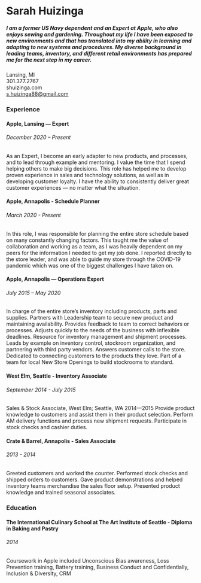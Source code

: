 <h1> Sarah Huizinga </h1>
<h5> I am a former US Navy dependent and an Expert at Apple, who also enjoys sewing and gardening. Throughout my life I have been exposed to new environments and that has translated into my ability in learning and adapting to new systems and procedures. My diverse background in leading teams, inventory, and different retail environments has prepared me for the next step in my career. </h5>

Lansing, MI  
301.377.2767<br>
shuizinga.com<br>
s.huizinga88@gmail.com

<h3> Experience </h3>

<h4> Apple, Lansing — Expert </h4>
<h6> December 2020 – Present </h6>
As an Expert, I become an early adapter to new products, and processes, and to lead through example and mentoring. I value the time that I spend helping others to make big decisions. This role has helped me to develop proven experience in sales and technology solutions, as well as in developing customer loyalty. I have the ability to consistently deliver great customer experiences — no matter what the situation.

<h4> Apple, Annapolis - Schedule Planner </h4>
<h6> March 2020 - Present </h6>
In this role, I was responsible for planning the entire store schedule based on many constantly changing factors. This taught me the value of collaboration and working as a team, as I was heavily dependent on my peers for the information I needed to get my job done. I reported directly to the store leader, and was able to guide my store through the COVID-19 pandemic which was one of the biggest challenges I have taken on.  

<h4> Apple, Annapolis — Operations Expert </h4>
<h6> July 2015 – May 2020 </h6>
In charge of the entire store’s inventory including products, parts and supplies. Partners with Leadership team to secure new product and maintaining availability. Provides feedback to team to correct behaviors or processes. Adjusts quickly to the needs of the business with inflexible deadlines. Resource for inventory management and shipment processes. Leads by example on inventory control, stockroom organization, and partnering with third party vendors. Answers customer calls to the store. Dedicated to connecting customers to the products they love. Part of a team for local New Store Openings to build stockrooms to standard.

<h4> West Elm, Seattle - Inventory Associate </h4>
<h6> September 2014 - July 2015 </h6>
Sales & Stock Associate, West Elm; Seattle, WA  2014—2015
Provide product knowledge to customers and assist them in their product selection. Perform AM delivery functions and process new shipment requests. Participate in stock checks and cashier duties.

<h4> Crate & Barrel, Annapolis - Sales Associate </h4>
<h6> 2013 - 2014 </h6>
Greeted customers and worked the counter. Performed stock checks and shipped orders to customers. Gave product demonstrations and helped inventory teams merchandise the sales floor setup. Presented product knowledge and trained seasonal associates.

<h3> Education </h3>

<h4> The International Culinary School at The Art Institute of Seattle - Diploma in Baking and Pastry <h4> 
<h6> 2014 </h6>
Coursework in Apple included Unconscious Bias awareness, Loss Prevention training, Battery training, Business Conduct and Confidentially, Inclusion & Diversity, CRM
